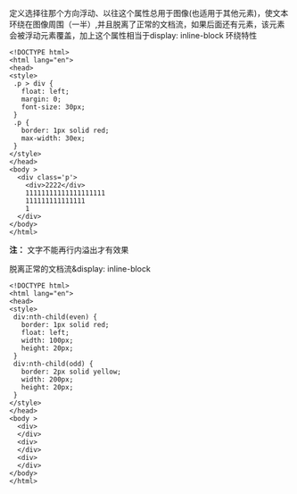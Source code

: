 定义选择往那个方向浮动、以往这个属性总用于图像(也适用于其他元素)，使文本环绕在图像周围（一半）,并且脱离了正常的文档流，如果后面还有元素，该元素会被浮动元素覆盖，加上这个属性相当于display: inline-block
环绕特性
```
<!DOCTYPE html>
<html lang="en">
<head>
<style>
 .p > div {
   float: left;
   margin: 0;
   font-size: 30px;
 }
 .p {
   border: 1px solid red;
   max-width: 30ex;
 }
</style>
</head>
<body >
  <div class='p'>
    <div>2222</div>
    11111111111111111111
    111111111111111
    1
  </div>
</body>
</html>
```
**注：** 文字不能再行内溢出才有效果

脱离正常的文档流&display: inline-block
```
<!DOCTYPE html>
<html lang="en">
<head>
<style>
 div:nth-child(even) {
   border: 1px solid red;
   float: left;
   width: 100px;
   height: 20px;
 }
 div:nth-child(odd) {
   border: 2px solid yellow;
   width: 200px;
   height: 20px;
 }
</style>
</head>
<body >
  <div>
  </div>
  <div>
  </div>
  <div>
  </div>
</body>
</html>

```
